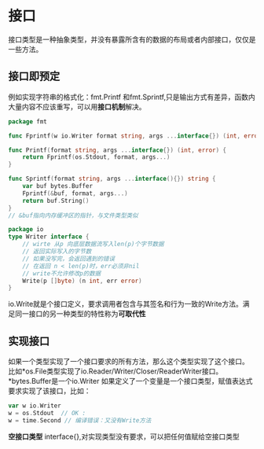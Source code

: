 # 接口
接口类型是一种抽象类型，并没有暴露所含有的数据的布局或者内部接口，仅仅是一些方法。

## 接口即预定
例如实现字符串的格式化：fmt.Printf 和fmt.Sprintf,只是输出方式有差异，函数内大量内容不应该重写，可以用**接口机制**解决。

```go
package fmt

func Fprintf(w io.Writer format string, args ...interface{}) (int, error)

func Printf(format string, args ...interface{}) (int, error) {
    return Fprintf(os.Stdout, format, args...)
}

func Sprintf(format string, args ...interface(){}) string {
    var buf bytes.Buffer
    Fprintf(&buf, format, args...)
    return buf.String()
}
// &buf指向内存缓冲区的指针，与文件类型类似

```
```go
package io
type Writer interface {
    // wirte 从p 向底层数据流写入len(p)个字节数据
    // 返回实际写入的字节数
    // 如果没写完，会返回遇到的错误
    // 在返回 n < len(p)时，err必须非nil
    // write不允许修改p的数据
    Write(p []byte) (n int, err error)
}
```
io.Write就是个接口定义，要求调用者包含与其签名和行为一致的Write方法。满足同一接口的另一种类型的特性称为**可取代性**

## 实现接口
如果一个类型实现了一个接口要求的所有方法，那么这个类型实现了这个接口。
比如*os.File类型实现了io.Reader/Writer/Closer/ReaderWriter接口。
*bytes.Buffer是一个io.Writer
如果定义了一个变量是一个接口类型，赋值表达式要求实现了该接口，比如：

```go
var w io.Writer
w = os.Stdout  // OK :
w = time.Second // 编译错误：又没有Write方法
```
**空接口类型**
interface{},对实现类型没有要求，可以把任何值赋给空接口类型

